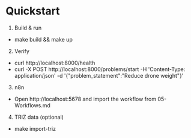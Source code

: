 # Quickstart

1) Build & run
- make build && make up

2) Verify
- curl http://localhost:8000/health
- curl -X POST http://localhost:8000/problems/start -H 'Content-Type: application/json' -d '{"problem_statement":"Reduce drone weight"}'

3) n8n
- Open http://localhost:5678 and import the workflow from 05-Workflows.md

4) TRIZ data (optional)
- make import-triz

